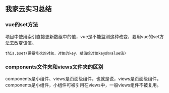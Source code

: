 ## 我家云实习总结

### vue的set方法

项目中使用索引直接更新数组中的值，vue是不能监测这种改变，要用vue的set方法去改变该值。

`this.$set(需要修改的对象，对象的key，赋值给对象key的value值)`



### components文件夹和views文件夹的区别

components是小组件、views是页面级组件，也就是说，views是页面级组件，components是小组件，小组件可被引用在views中，一般views组件不被复用。




